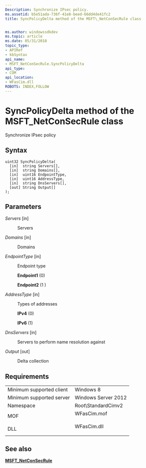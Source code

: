 ```yaml
---
Description: Synchronize IPsec policy.
ms.assetid: b5e51ada-736f-41e8-beed-66dd4de41fc2
title: SyncPolicyDelta method of the MSFT\_NetConSecRule class


ms.author: windowssdkdev
ms.topic: article
ms.date: 05/31/2018
topic_type: 
- APIRef
- kbSyntax
api_name: 
- MSFT_NetConSecRule.SyncPolicyDelta
api_type: 
- COM
api_location: 
- WFasCim.dll
ROBOTS: INDEX,FOLLOW
---
```


# SyncPolicyDelta method of the MSFT\_NetConSecRule class

Synchronize IPsec policy

## Syntax


```mof
uint32 SyncPolicyDelta(
  [in]  string Servers[],
  [in]  string Domains[],
  [in]  uint16 EndpointType,
  [in]  uint16 AddressType,
  [in]  string DnsServers[],
  [out] String Output[]
);
```



## Parameters

<dl> <dt>

*Servers* \[in\]
</dt> <dd>

Servers

</dd> <dt>

*Domains* \[in\]
</dt> <dd>

Domains

</dd> <dt>

*EndpointType* \[in\]
</dt> <dd>

Endpoint type

<dl> <dt>

<span id="Endpoint1"></span><span id="endpoint1"></span><span id="ENDPOINT1"></span>**Endpoint1** (0)
</dt> <dt>

<span id="Endpoint2_"></span><span id="endpoint2_"></span><span id="ENDPOINT2_"></span>**Endpoint2** (1 )
</dt> </dl> </dd> <dt>

*AddressType* \[in\]
</dt> <dd>

Types of addresses

<dl> <dt>

<span id="IPv4"></span><span id="ipv4"></span><span id="IPV4"></span>**IPv4** (0)
</dt> <dt>

<span id="IPv6_"></span><span id="ipv6_"></span><span id="IPV6_"></span>**IPv6** (1)
</dt> </dl> </dd> <dt>

*DnsServers* \[in\]
</dt> <dd>

Servers to perform name resolution against

</dd> <dt>

*Output* \[out\]
</dt> <dd>

Delta collection

</dd> </dl>

## Requirements



|                                     |                                                                                        |
|-------------------------------------|----------------------------------------------------------------------------------------|
| Minimum supported client<br/> | Windows 8<br/>                                                                   |
| Minimum supported server<br/> | Windows Server 2012<br/>                                                         |
| Namespace<br/>                | Root\\StandardCimv2<br/>                                                         |
| MOF<br/>                      | <dl> <dt>WFasCim.mof</dt> </dl> |
| DLL<br/>                      | <dl> <dt>WFasCim.dll</dt> </dl> |



## See also

<dl> <dt>

[**MSFT\_NetConSecRule**](msft-netconsecrule.md)
</dt> </dl>

 

 




